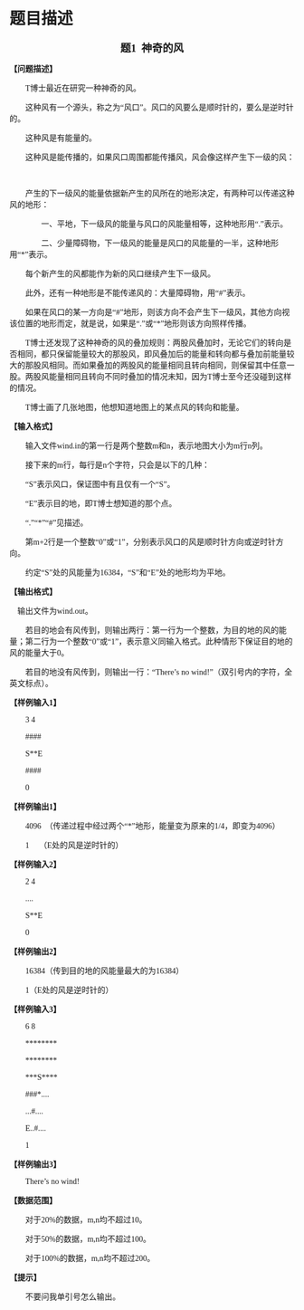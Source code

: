 # 题目描述


<p align="center" style="text-align:center;">
	<b><span style="font-size:14.0pt;font-family:宋体;">题<span>1  </span></span></b><b><span style="font-size:14.0pt;font-family:宋体;">神奇的风<span></span></span></b>
</p>
<p>
	<b><span style="font-family:宋体;">【问题描述】<span></span></span></b>
</p>
<p style="text-indent:21.0pt;">
	<span style="font-family:宋体;">T</span><span style="font-family:宋体;">博士最近在研究一种神奇的风。<span></span></span>
</p>
<p style="text-indent:21.0pt;">
	<span style="font-family:宋体;">这种风有一个源头，称之为“风口”。风口的风要么是顺时针的，要么是逆时针的。<span></span></span>
</p>
<p style="text-indent:21.0pt;">
	<span style="font-family:宋体;">这种风是有能量的。<span></span></span>
</p>
<p style="text-indent:21.0pt;">
	<span style="font-family:宋体;">这种风是能传播的，如果风口周围都能传播风，风会像这样产生下一级的风：<span></span></span>
</p>
<p style="text-indent:21.0pt;">
	<span style="font-family:宋体;"><span></span><span> <img src="http://media.openjudge.cn/images/upload/1338871035.PNG" alt=""/></span></span><span style="font-family:宋体;"></span>
</p>
<p style="text-indent:21.0pt;">
	<span style="font-family:宋体;">产生的下一级风的能量依据新产生的风所在的地形决定，有两种可以传递这种风的地形：<span></span></span>
</p>
<p style="text-indent:42.0pt;">
	<span style="font-family:宋体;">一、平地，下一级风的能量与风口的风能量相等，这种地形用“<span>.</span>”表示。<span></span></span>
</p>
<p style="text-indent:42.0pt;">
	<span style="font-family:宋体;">二、少量障碍物，下一级风的能量是风口的风能量的一半，这种地形用“<span>*</span>”表示。<span></span></span>
</p>
<p style="text-indent:21.0pt;">
	<span style="font-family:宋体;">每个新产生的风都能作为新的风口继续产生下一级风。<span></span></span>
</p>
<p style="text-indent:21.0pt;">
	<span style="font-family:宋体;">此外，还有一种地形是不能传递风的：大量障碍物，用“<span>#</span>”表示。<span></span></span>
</p>
<p style="text-indent:21.0pt;">
	<span style="font-family:宋体;">如果在风口的某一方向是“<span>#</span>”地形，则该方向不会产生下一级风，其他方向视该位置的地形而定，就是说，如果是“<span>.</span>”或“<span>*</span>”地形则该方向照样传播。<span></span></span>
</p>
<p style="text-indent:21.0pt;">
	<span style="font-family:宋体;">T</span><span style="font-family:宋体;">博士还发现了这种神奇的风的叠加规则：两股风叠加时，无论它们的转向是否相同，都只保留能量较大的那股风，即风叠加后的能量和转向都与叠加前能量较大的那股风相同。而如果叠加的两股风的能量相同且转向相同，则保留其中任意一股。两股风能量相同且转向不同时叠加的情况未知，因为<span>T</span>博士至今还没碰到这样的情况。<span></span></span>
</p>
<p style="text-indent:21.0pt;">
	<span style="font-family:宋体;">T</span><span style="font-family:宋体;">博士画了几张地图，他想知道地图上的某点风的转向和能量。<span></span></span>
</p>
<p>
	<b><span style="font-family:宋体;">【输入格式】<span></span></span></b>
</p>
<p style="text-indent:21.0pt;">
	<span style="font-family:宋体;">输入文件<span>wind.in</span>的第一行是两个整数<span>m</span>和<span>n</span>，表示地图大小为<span>m</span>行<span>n</span>列。<span></span></span>
</p>
<p style="text-indent:21.0pt;">
	<span style="font-family:宋体;">接下来的<span>m</span>行，每行是<span>n</span>个字符，只会是以下的几种：<span></span></span>
</p>
<p style="text-indent:21.0pt;">
	<span style="font-family:宋体;">“<span>S</span>”表示风口，保证图中有且仅有一个“<span>S</span>”。<span></span></span>
</p>
<p style="text-indent:21.0pt;">
	<span style="font-family:宋体;">“<span>E</span>”表示目的地，即<span>T</span>博士想知道的那个点。<span></span></span>
</p>
<p style="text-indent:21.0pt;">
	<span style="font-family:宋体;">“<span>.</span>”“<span>*</span>”“<span>#</span>”见描述。<span></span></span>
</p>
<p style="text-indent:21.0pt;">
	<span style="font-family:宋体;">第<span>m+2</span>行是一个整数“<span>0</span>”或“<span>1</span>”，分别表示风口的风是顺时针方向或逆时针方向。<span></span></span>
</p>
<p style="text-indent:21.0pt;">
	<span style="font-family:宋体;">约定“<span>S</span>”处的风能量为<span>16384</span>，“<span>S</span>”和“<span>E</span>”处的地形均为平地。<span></span></span>
</p>
<p>
	<b><span style="font-family:宋体;">【输出格式】<span></span></span></b>
</p>
<p>
	<span style="font-family:宋体;">    </span><span style="font-family:宋体;">输出文件为<span>wind.out</span>。<span></span></span>
</p>
<p style="text-indent:21.0pt;">
	<span style="font-family:宋体;">若目的地会有风传到，则输出两行：第一行为一个整数，为目的地的风的能量；第二行为一个整数“<span>0</span>”或“<span>1</span>”，表示意义同输入格式。此种情形下保证目的地的风的能量大于<span>0</span>。<span></span></span>
</p>
<p style="text-indent:21.0pt;">
	<span style="font-family:宋体;">若目的地没有风传到，则输出一行：“<span>There’s no wind!</span>”（双引号内的字符，全英文标点）。<span></span></span>
</p>
<p>
	<b><span style="font-family:宋体;">【样例输入<span>1</span>】<span></span></span></b>
</p>
<p style="text-indent:21.0pt;">
	<span style="font-family:宋体;">3 4</span>
</p>
<p style="text-indent:21.0pt;">
	<span style="font-family:宋体;">####</span>
</p>
<p style="text-indent:21.0pt;">
	<span style="font-family:宋体;">S**E</span>
</p>
<p style="text-indent:21.0pt;">
	<span style="font-family:宋体;">####</span>
</p>
<p style="text-indent:21.0pt;">
	<span style="font-family:宋体;">0</span>
</p>
<p>
	<b><span style="font-family:宋体;">【样例输出<span>1</span>】<span></span></span></b>
</p>
<p style="text-indent:21.0pt;">
	<span style="font-family:宋体;">4096  </span><span style="font-family:宋体;">（传递过程中经过两个“<span>*</span>”地形，能量变为原来的<span>1/4</span>，即变为<span>4096</span>）<span></span></span>
</p>
<p style="text-indent:21.0pt;">
	<span style="font-family:宋体;">1     </span><span style="font-family:宋体;">（<span>E</span>处的风是逆时针的）<span></span></span>
</p>
<p>
	<b><span style="font-family:宋体;">【样例输入<span>2</span>】<span></span></span></b>
</p>
<p style="text-indent:21.0pt;">
	<span style="font-family:宋体;">2 4</span>
</p>
<p style="text-indent:21.0pt;">
	<span style="font-family:宋体;">....</span>
</p>
<p style="text-indent:21.0pt;">
	<span style="font-family:宋体;">S**E</span>
</p>
<p style="text-indent:21.0pt;">
	<span style="font-family:宋体;">0</span>
</p>
<p>
	<b><span style="font-family:宋体;">【样例输出<span>2</span>】<span></span></span></b>
</p>
<p style="text-indent:21.0pt;">
	<span style="font-family:宋体;">16384</span><span style="font-family:宋体;">（传到目的地的风能量最大的为<span>16384</span>）<span></span></span>
</p>
<p style="text-indent:21.0pt;">
	<span style="font-family:宋体;">1</span><span style="font-family:宋体;">（<span>E</span>处的风是逆时针的）<span></span></span>
</p>
<p>
	<b><span style="font-family:宋体;">【样例输入<span>3</span>】<span></span></span></b>
</p>
<p style="text-indent:21.0pt;">
	<span style="font-family:宋体;">6 8</span>
</p>
<p style="text-indent:21.0pt;">
	<span style="font-family:宋体;">********</span>
</p>
<p style="text-indent:21.0pt;">
	<span style="font-family:宋体;">********</span>
</p>
<p style="text-indent:21.0pt;">
	<span style="font-family:宋体;">***S****</span>
</p>
<p style="text-indent:21.0pt;">
	<span style="font-family:宋体;">###*....</span>
</p>
<p style="text-indent:21.0pt;">
	<span style="font-family:宋体;">...#....</span>
</p>
<p style="text-indent:21.0pt;">
	<span style="font-family:宋体;">E..#....</span>
</p>
<p style="text-indent:21.0pt;">
	<span style="font-family:宋体;">1</span>
</p>
<p>
	<b><span style="font-family:宋体;">【样例输出<span>3</span>】<span></span></span></b>
</p>
<p style="text-indent:21.0pt;">
	<span style="font-family:宋体;">There’s no wind!</span>
</p>
<p>
	<b><span style="font-family:宋体;">【数据范围】<span></span></span></b>
</p>
<p style="text-indent:21.0pt;">
	<span style="font-family:宋体;">对于<span>20%</span>的数据，<span>m,n</span>均不超过<span>10</span>。<span></span></span>
</p>
<p style="text-indent:21.0pt;">
	<span style="font-family:宋体;">对于<span>50%</span>的数据，<span>m,n</span>均不超过<span>100</span>。<span></span></span>
</p>
<p style="text-indent:21.0pt;">
	<span style="font-family:宋体;">对于<span>100%</span>的数据，<span>m,n</span>均不超过<span>200</span>。<span></span></span>
</p>
<p>
	<b><span style="font-family:宋体;">【提示】<span></span></span></b>
</p>
<p style="text-indent:21.0pt;">
	<span style="font-family:宋体;">不要问我单引号怎么输出。<span></span></span>
</p>
